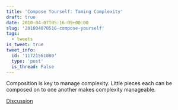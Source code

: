 ```yaml
---
title: 'Compose Yourself: Taming Complexity'
draft: true
date: 2010-04-07T05:16:09+00:00
slug: '201004070516-compose-yourself'
tags:
  - tweets
is_tweet: true
tweet_info:
  id: '11721561080'
  type: 'post'
  is_thread: False
---
```




Composition is key to manage complexity. Little pieces each can be composed on to one another makes complexity manageable.

[Discussion](https://x.com/sytelus/status/11721561080)
